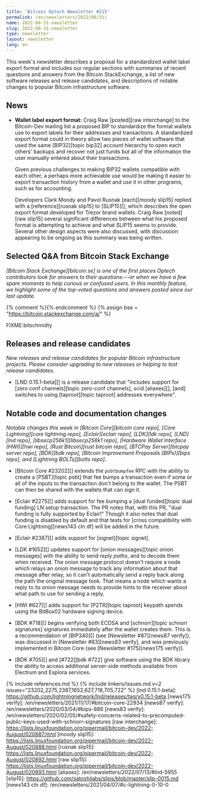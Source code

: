 ```yaml
---
title: 'Bitcoin Optech Newsletter #215'
permalink: /en/newsletters/2022/08/31/
name: 2022-08-31-newsletter
slug: 2022-08-31-newsletter
type: newsletter
layout: newsletter
lang: en
---
```

This week's newsletter describes a proposal for a standardized wallet
label export format and includes our regular sections with summaries of
recent questions and answers from the Bitcoin StackExchange, a list of
new software releases and release candidates, and descriptions of
notable changes to popular Bitcoin infrastructure software.

## News

- **Wallet label export format:** Craig Raw [posted][raw
  interchange] to the Bitcoin-Dev mailing list a proposed BIP to
  standardize the format wallets use to export labels for their addresses
  and transactions.  A standardized export format could in theory allow
  two pieces of wallet software that used the same [BIP32][topic bip32]
  account hierarchy to open each others' backups and recover not just
  funds but all of the information the user manually entered about their
  transactions.

    Given previous challenges to making BIP32 wallets compatible with
    each other, a perhaps more achievable use would be making it easier
    to export transaction history from a wallet and use it in other
    programs, such as for accounting.

    Developers Clark Moody and Pavol Rusnak [each][moody slip15] replied
    with a [reference][rusnak slip15] to [SLIP15][], which describes the
    open export format developed for Trezor brand wallets.  Craig Raw
    [noted][raw slip15] several significant differences between what his
    proposed format is attempting to achieve and what SLIP15 seems to
    provide.  Several other design aspects were also discussed, with
    discussion appearing to be ongoing as this summary was being
    written.

## Selected Q&A from Bitcoin Stack Exchange

*[Bitcoin Stack Exchange][bitcoin.se] is one of the first places Optech
contributors look for answers to their questions---or when we have a
few spare moments to help curious or confused users.  In
this monthly feature, we highlight some of the top-voted questions and
answers posted since our last update.*

{% comment %}<!-- https://bitcoin.stackexchange.com/search?tab=votes&q=created%3a1m..%20is%3aanswer -->{% endcomment %}
{% assign bse = "https://bitcoin.stackexchange.com/a/" %}

FIXME:bitschmidty

## Releases and release candidates

*New releases and release candidates for popular Bitcoin infrastructure
projects.  Please consider upgrading to new releases or helping to test
release candidates.*

- [LND 0.15.1-beta][] is a release candidate that "includes support
  for [zero conf channels][topic zero-conf channels], scid [aliases][],
  [and] switches to using [taproot][topic taproot] addresses everywhere".

## Notable code and documentation changes

*Notable changes this week in [Bitcoin Core][bitcoin core repo], [Core
Lightning][core lightning repo], [Eclair][eclair repo], [LDK][ldk repo],
[LND][lnd repo], [libsecp256k1][libsecp256k1 repo], [Hardware Wallet
Interface (HWI)][hwi repo], [Rust Bitcoin][rust bitcoin repo], [BTCPay
Server][btcpay server repo], [BDK][bdk repo], [Bitcoin Improvement
Proposals (BIPs)][bips repo], and [Lightning BOLTs][bolts repo].*

- [Bitcoin Core #23202][] extends the `psbtbumpfee` RPC with the ability
  to create a [PSBT][topic psbt] that fee bumps a transaction even if
  some or all of the inputs to the transaction don't belong to the
  wallet.  The PSBT can then be shared with the wallets that can sign
  it.

- [Eclair #2275][] adds support for fee bumping a [dual funded][topic
  dual funding] LN setup transaction.  The PR notes that, with this PR,
  "dual funding is fully supported by Eclair!"  Though it also notes
  that dual funding is disabled by default and that tests for [cross
  compatibility with Core Lightning][news143 cln df] will be added in
  the future.

- [Eclair #2387][] adds support for [signet][topic signet].

- [LDK #1652][] updates support for [onion messages][topic onion
  messages] with the ability to send *reply paths*, and to decode them
  when received.  The onion message protocol doesn't require a node
  which relays an onion message to track any information about that
  message after relay, so it can't automatically send a reply back
  along the path the original message took.  That means a node which
  wants a reply to its onion message needs to provide hints to the
  receiver about what path to use for sending a reply.

- [HWI #627][] adds support for [P2TR][topic taproot] keypath spends using
  the BitBox02 hardware signing device.

- [BDK #718][] begins verifying both ECDSA and [schnorr][topic schnorr
  signatures] signatures immediately after the wallet creates them.
  This is a recommendation of [BIP340][] (see [Newsletter #87][news87
  verify]), was discussed in [Newsletter #83][news83 verify], and was
  previously implemented in Bitcoin Core (see [Newsletter #175][news175
  verify]).

- [BDK #705][] and [#722][bdk #722] give software using the BDK library
  the ability to access additional server-side methods available from
  Electrum and Esplora services.

{% include references.md %}
{% include linkers/issues.md v=2 issues="23202,2275,2387,1652,627,718,705,722" %}
[lnd 0.15.1-beta]: https://github.com/lightningnetwork/lnd/releases/tag/v0.15.1-beta
[news175 verify]: /en/newsletters/2021/11/17/#bitcoin-core-22934
[news87 verify]: /en/newsletters/2020/03/04/#bips-886
[news83 verify]: /en/newsletters/2020/02/05/#safety-concerns-related-to-precomputed-public-keys-used-with-schnorr-signatures
[raw interchange]: https://lists.linuxfoundation.org/pipermail/bitcoin-dev/2022-August/020887.html
[moody slip15]: https://lists.linuxfoundation.org/pipermail/bitcoin-dev/2022-August/020888.html
[rusnak slip15]: https://lists.linuxfoundation.org/pipermail/bitcoin-dev/2022-August/020892.html
[raw slip15]: https://lists.linuxfoundation.org/pipermail/bitcoin-dev/2022-August/020893.html
[aliases]: /en/newsletters/2022/07/13/#lnd-5955
[slip15]: https://github.com/satoshilabs/slips/blob/master/slip-0015.md
[news143 cln df]: /en/newsletters/2021/04/07/#c-lightning-0-10-0
